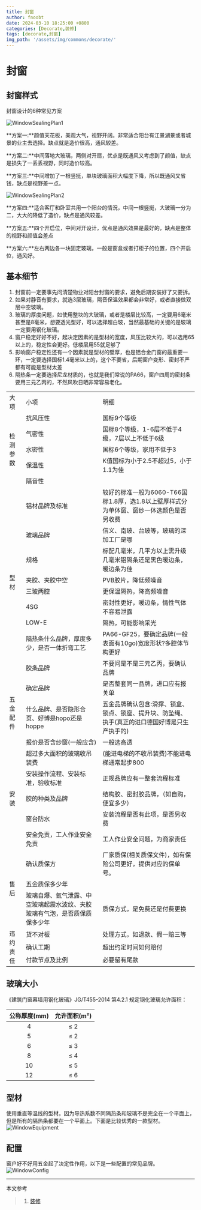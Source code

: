 ```yaml
---
title: 封窗
author: fnoobt
date: 2024-03-10 18:25:00 +0800
categories: [Decorate,装修]
tags: [decorate,封窗]
img_path: '/assets/img/commons/decorate/'
---
```


# 封窗

## 封窗样式
封窗设计的6种常见方案

![WindowSealingPlan1](window-sealing-plan-one.jpg)

**方案一:**颜值天花板，美观大气，视野开阔。非常适合阳台有江景湖景或者城景的业主去选择。缺点就是造价很高，通风较差。

**方案二:**中间落地大玻璃，两侧对开扇，优点是既通风又考虑到了颜值，缺点是损失了一丢丢视野，同时造价较高。

**方案三:**中间增加了一根竖挺，单块玻璃面积大幅度下降，所以既通风又省钱，缺点是视野差一点。

![WindowSealingPlan2](window-sealing-plan-two.jpg)

**方案四:**适合客厅和卧室共用一个阳台的情況，中间一根竖挺，大玻璃一分为二，大大的降低了造价，缺点是通风较差。

**方案五:**四个开启位，中间对开设计，优点是通风效果是最好的，缺点是整体的视野和颜值会差点

**方案六:**左右两边各一块固定玻璃，一般是窗盒或者打柜子的位置，四个开启位，通风好。

## 基本细节
1. 封窗前一定要事先问清楚物业对阳台封窗的要求，避免后期安装好了又要拆。
2. 如果对静音有要求，就选3层玻璃，隔音保温效果都会非常好，或者直接做双层中空玻璃。
3. 玻璃的厚度问题，如使用整块的大玻璃，或者是楼层比较高，一定要用6毫米甚至是8毫米，想要透光型好，可以选择超白玻，当然最基础的关键的是玻璃一定要用钢化玻璃。
4. 窗户稳定好好不好，起决定因素的是型材的宽度，风压比较大的，可以选用65以上的，稳定性会更好。低楼层用55就足够了
5. 影响窗户稳定性还有一个因素就是型材的壁厚，也是铝合金门窗的最重要一环，一定要选择国标1.4毫米以上的，这个不要省，后期窗户变形、密封不严都有可能是型材太差
6. 隔热条一定要选择尼龙材质的，也就是我们常说的PA66，窗户四周的密封条要用三元乙丙的，不然风吹日晒非常容易老化。

<table>
    <tr>
        <td>大项</td>
        <td>小项</td>
        <td>明细</td> 
    </tr>
    <tr> 
        <td rowspan=5>检测参数</td>
        <td>抗风压性</td>
        <td>国标9个等级</td>                     
    </tr>
    <tr> 
        <td>气密性</td>
        <td>国标8个等级，1-6层不低于4级，7层以上不低于6级</td>                     
    </tr>
    <tr> 
        <td>水密性</td>
        <td>国标6个等级，家用不低于3</td>                     
    </tr>
    <tr> 
        <td>保温性</td>
        <td>K值国标为小于2.5不超过5，小于1.1为佳</td>                     
    </tr>
    <tr> 
        <td>隔音性</td>  
        <td> </td>                
    </tr>
    <tr> 
        <td rowspan=9>型材</td> 
        <td>铝材品牌及标准</td>
        <td>较好的标准一般为6060-T66国标1.8厚，选1.8以上壁厚样式分为单体窗、窗纱一体选颜色是否另收费</td>                     
    </tr>
    <tr> 
        <td>玻璃品牌</td>
        <td>信义、南玻、台玻等，玻璃的深加工厂是哪</td>                     
    </tr>
    <tr> 
        <td>规格</td>
        <td>标配几毫米，几平方以上需升级几毫米铝隔条还是黑色暖边条，暖边条为佳</td>                     
    </tr>
    <tr> 
        <td>夹胶、夹胶中空</td>
        <td>PVB胶片，降低频噪音</td>                     
    </tr>
    <tr> 
        <td>三玻两腔</td>
        <td>更保温隔热，降高频噪音</td>                     
    </tr>
    <tr> 
        <td>4SG</td>
        <td>密封性更好，暖边条，情性气体不容易泄露</td>                     
    </tr>
    <tr> 
        <td>LOW-E</td>
        <td>隔热，可能影响采光</td>                     
    </tr>
    <tr> 
        <td>隔热条什么品牌，厚度多少，是否一体折弯工艺</td>
        <td>PA66-GF25，要确定品牌(一般表面有10go)宽度形状?多腔体节构更好</td>                     
    </tr>
    <tr> 
        <td>胶条品牌</td>
        <td>不要问是不是三元乙丙，要确认品牌</td>                     
    </tr>
    <tr> 
        <td rowspan=3>五金配件</td> 
        <td>确定品牌</td>
        <td>是否整套同一品牌，进口应有报关单</td>                     
    </tr>
    <tr> 
        <td>什么品牌、是否隐形合页、好博是hopo还是hoppe</td>
        <td>五金品牌确认包含:滑撑、锁盒、锁点、锁座、提升块、防坠绳、执手(真正的进口德国好博是只生产执手的)</td>                     
    </tr>
    <tr> 
        <td>报价是否含纱窗(一般应含)</td>
        <td>一般选高透</td>                     
    </tr>
    <tr> 
        <td rowspan=5>安装 </td> 
        <td>超过多大面积的玻璃收吊装费</td>
        <td>(能进电梯的不收吊装费)不能进电梯通常起步800 </td>                     
    </tr>
    <tr> 
        <td>安装操作流程、安装标准，验收标准</td>
        <td>正规品牌应有一整套流程标准</td>                     
    </tr>
    <tr> 
        <td>胶的种类及品牌</td>
        <td>结构胶、密封胶品牌，（如自购，便宜多少）</td>                     
    </tr>
    <tr> 
        <td>窗台防水</td>
        <td>安装流程是否有此项，是否另收费</td>                     
    </tr>
    <tr> 
        <td>安全免责，工人作业安全免责</td>
        <td>工人作业安全问题，为商家责任</td>                     
    </tr>
    <tr> 
        <td rowspan=3>售后</td> 
        <td>确认质保方</td>
        <td>厂家质保(相关质保文件)，如有保险公司更好，提供对应的保单号。</td>                     
    </tr>
    <tr> 
        <td>五金质保多少年</td>
        <td> </td>                     
    </tr>
    <tr> 
        <td>玻璃自爆、氩气泄露、中空玻璃起震水波纹、夹胶玻璃有气泡，是否质保质保多少年</td>
        <td>质保方式，是免费还是付费更换</td>                     
    </tr>
    <tr> 
        <td rowspan=3>违约责任</td> 
        <td>货不对板</td>
        <td>处理方式，如退款、假一赔三等</td>                     
    </tr>
    <tr> 
        <td>确认工期</td>
        <td>超出约定时间如何赔付</td>                     
    </tr>
    <tr> 
        <td>付款节点及比例</td>
        <td>必要留有尾款</td>                     
    </tr>
</table>

## 玻璃大小
《建筑门窗幕墙用钢化玻璃》JG/T455-2014 第4.2.1 规定钢化玻璃允许面积：

| 公称厚度(mm) |   允许面积(m²)  |
|:-----------:|:--------------:|
|      4      |       ≤ 2      | 
|      5      |       ≤ 2      | 
|      6      |       ≤ 3      | 
|      8      |       ≤ 4      | 
|      10     |       ≤ 5      | 
|      12     |       ≤ 6      | 

## 型材
使用垂直等温线的型材。因为导热系数不同隔热条和玻璃不是完全在一个平面上，但是所有的隔热条都要在一个平面上。下面是比较优秀的一款型材。
![WindowEquipment](window-equipment.jpg)

## 配置
窗户好不好用五金起了决定性作用，以下是一些配置的常见品牌。
![WindowConfig](window-config.jpg)

****

本文参考

> 1. [装修](https://baijiahao.baidu.com)